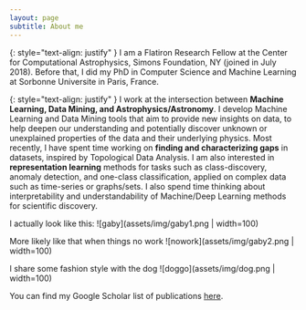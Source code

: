 ```yaml
---
layout: page
subtitle: About me
---
```

{: style="text-align: justify" }
I am a Flatiron Research Fellow at the Center for Computational Astrophysics, Simons Foundation, NY (joined in July 2018). Before that, I did my PhD in Computer Science and Machine Learning at Sorbonne Universite in Paris, France.


{: style="text-align: justify" }
I work at the intersection between **Machine Learning, Data Mining, and Astrophysics/Astronomy**. I develop Machine Learning and Data Mining tools that aim to provide new insights on data, to help deepen our understanding and potentially discover unknown or unexplained properties of the data and their underlying physics. Most recently, I have spent time working on **finding and characterizing gaps** in datasets, inspired by Topological Data Analysis. I am also interested in **representation learning** methods for tasks such as class-discovery, anomaly detection, and one-class classification, applied on complex data such as time-series or graphs/sets. I also spend time thinking about interpretability and understandability of Machine/Deep Learning methods for scientific discovery.

I actually look like this:
![gaby](assets/img/gaby1.png | width=100)

More likely like that when things no work
![nowork](assets/img/gaby2.png | width=100)

I share some fashion style with the dog ![doggo](assets/img/dog.png | width=100)

You can find my Google Scholar list of publications [here](https://scholar.google.com/citations?user=zUNlxp4AAAAJ&hl=en%). 

